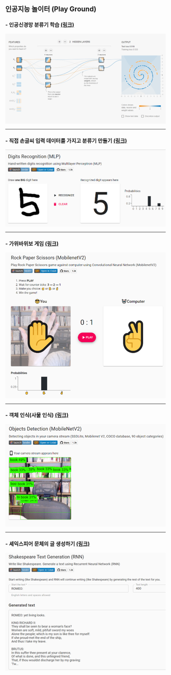 
## 인공지능 놀이터 (Play Ground)



### - 인공신경망 분류기 학습 [**(링크)**](http://playground.tensorflow.org/#activation=tanh&batchSize=10&dataset=circle&regDataset=reg-plane&learningRate=0.03&regularizationRate=0&noise=0&networkShape=4,2&seed=0.31638&showTestData=false&discretize=false&percTrainData=50&x=true&y=true&xTimesY=false&xSquared=false&ySquared=false&cosX=false&sinX=false&cosY=false&sinY=false&collectStats=false&problem=classification&initZero=false&hideText=false!)

<img src="../images/README/image-20220828012246284.png" alt="image-20220828012246284" style="zoom: 50%;" />



----



### - 직접 손글씨 입력 데이터를 가지고 분류기 만들기 [**(링크)**](https://trekhleb.github.io/machine-learning-experiments/#/experiments/DigitsRecognitionMLP)

<img src="../images/README/image-20220828012601373.png" alt="image-20220828012601373" style="zoom: 67%;" />



----



### - 가위바위보 게임 [**(링크)**](https://trekhleb.dev/machine-learning-experiments/#/experiments/RockPaperScissorsMobilenetV2)

<img src="../images/README/image-20220828012726964.png" alt="image-20220828012726964" style="zoom: 67%;" />



----



### - 객체 인식(사물 인식) [**(링크)**](https://trekhleb.dev/machine-learning-experiments/#/experiments/ObjectsDetectionSSDLiteMobilenetV2)

<img src="../images/README/image-20220828012914287.png" alt="image-20220828012914287" style="zoom: 67%;" />



----



### - 셰익스피어 문체의 글 생성하기 [**(링크)**](https://trekhleb.dev/machine-learning-experiments/#/experiments/TextGenerationShakespeareRNN)

<img src="../images/README/image-20220828013042512.png" alt="image-20220828013042512" style="zoom:67%;" />

